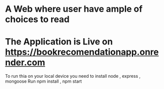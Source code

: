 # A Web where user have ample of choices to read 
# The Application is Live on https://bookrecomendationapp.onrender.com
To run thia on your local device you need to install node , express , mongoose 
Run npm install ,
npm start
